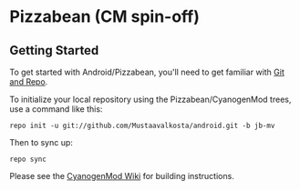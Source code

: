 Pizzabean (CM spin-off)
===========

Getting Started
---------------

To get started with Android/Pizzabean, you'll need to get
familiar with [Git and Repo](http://source.android.com/download/using-repo).

To initialize your local repository using the Pizzabean/CyanogenMod trees, use a command like this:

    repo init -u git://github.com/Mustaavalkosta/android.git -b jb-mv

Then to sync up:

    repo sync

Please see the [CyanogenMod Wiki](http://wiki.cyanogenmod.org/) for building instructions.
